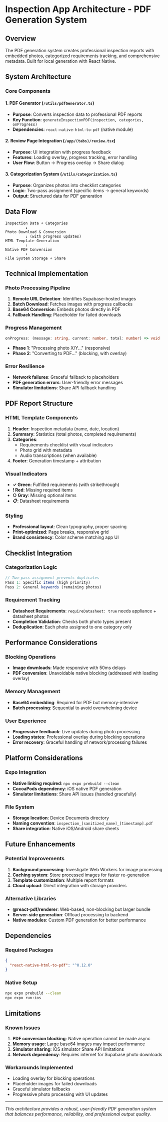 # Inspection App Architecture - PDF Generation System

## Overview
The PDF generation system creates professional inspection reports with embedded photos, categorized requirements tracking, and comprehensive metadata. Built for local generation with React Native.

## System Architecture

### Core Components

#### 1. PDF Generator (`/utils/pdfGenerator.ts`)
- **Purpose**: Converts inspection data to professional PDF reports
- **Key Function**: `generateInspectionPDF(inspection, categories, onProgress)`
- **Dependencies**: `react-native-html-to-pdf` (native module)

#### 2. Review Page Integration (`/app/(tabs)/review.tsx`)
- **Purpose**: UI integration with progress feedback
- **Features**: Loading overlay, progress tracking, error handling
- **User Flow**: Button → Progress overlay → Share dialog

#### 3. Categorization System (`/utils/categorization.ts`)
- **Purpose**: Organizes photos into checklist categories
- **Logic**: Two-pass assignment (specific items → general keywords)
- **Output**: Structured data for PDF generation

## Data Flow

```
Inspection Data + Categories
         ↓
Photo Download & Conversion
         ↓ (with progress updates)
HTML Template Generation
         ↓
Native PDF Conversion
         ↓
File System Storage + Share
```

## Technical Implementation

### Photo Processing Pipeline
1. **Remote URL Detection**: Identifies Supabase-hosted images
2. **Batch Download**: Fetches images with progress callbacks
3. **Base64 Conversion**: Embeds photos directly in PDF
4. **Fallback Handling**: Placeholder for failed downloads

### Progress Management
```typescript
onProgress: (message: string, current: number, total: number) => void
```
- **Phase 1**: "Processing photo X/Y..." (responsive)
- **Phase 2**: "Converting to PDF..." (blocking, with overlay)

### Error Resilience
- **Network failures**: Graceful fallback to placeholders
- **PDF generation errors**: User-friendly error messages
- **Simulator limitations**: Share API fallback handling

## PDF Report Structure

### HTML Template Components
1. **Header**: Inspection metadata (name, date, location)
2. **Summary**: Statistics (total photos, completed requirements)
3. **Categories**: 
   - Requirements checklist with visual indicators
   - Photo grid with metadata
   - Audio transcriptions (when available)
4. **Footer**: Generation timestamp + attribution

### Visual Indicators
- **✓ Green**: Fulfilled requirements (with strikethrough)
- **! Red**: Missing required items
- **○ Gray**: Missing optional items  
- **📋**: Datasheet requirements

### Styling
- **Professional layout**: Clean typography, proper spacing
- **Print-optimized**: Page breaks, responsive grid
- **Brand consistency**: Color scheme matching app UI

## Checklist Integration

### Categorization Logic
```typescript
// Two-pass assignment prevents duplicates
Pass 1: Specific items (high priority)
Pass 2: General keywords (remaining photos)
```

### Requirement Tracking
- **Datasheet Requirements**: `requireDatasheet: true` needs appliance + datasheet photos
- **Completion Validation**: Checks both photo types present
- **Deduplication**: Each photo assigned to one category only

## Performance Considerations

### Blocking Operations
- **Image downloads**: Made responsive with 50ms delays
- **PDF conversion**: Unavoidable native blocking (addressed with loading overlay)

### Memory Management
- **Base64 embedding**: Required for PDF but memory-intensive
- **Batch processing**: Sequential to avoid overwhelming device

### User Experience
- **Progressive feedback**: Live updates during photo processing
- **Loading states**: Professional overlay during blocking operations
- **Error recovery**: Graceful handling of network/processing failures

## Platform Considerations

### Expo Integration
- **Native linking required**: `npx expo prebuild --clean`
- **CocoaPods dependency**: iOS native PDF generation
- **Simulator limitations**: Share API issues (handled gracefully)

### File System
- **Storage location**: Device Documents directory
- **Naming convention**: `inspection_[sanitized_name]_[timestamp].pdf`
- **Share integration**: Native iOS/Android share sheets

## Future Enhancements

### Potential Improvements
1. **Background processing**: Investigate Web Workers for image processing
2. **Caching system**: Store processed images for faster re-generation
3. **Template customization**: Multiple report formats
4. **Cloud upload**: Direct integration with storage providers

### Alternative Libraries
- **@react-pdf/renderer**: Web-based, non-blocking but larger bundle
- **Server-side generation**: Offload processing to backend
- **Native modules**: Custom PDF generation for better performance

## Dependencies

### Required Packages
```json
{
  "react-native-html-to-pdf": "^0.12.0"
}
```

### Native Setup
```bash
npx expo prebuild --clean
npx expo run:ios
```

## Limitations

### Known Issues
1. **PDF conversion blocking**: Native operation cannot be made async
2. **Memory usage**: Large base64 images may impact performance
3. **Simulator sharing**: iOS simulator Share API limitations
4. **Network dependency**: Requires internet for Supabase photo downloads

### Workarounds Implemented
- Loading overlay for blocking operations
- Placeholder images for failed downloads
- Graceful simulator fallbacks
- Progressive photo processing with UI updates

---

*This architecture provides a robust, user-friendly PDF generation system that balances performance, reliability, and professional output quality.*